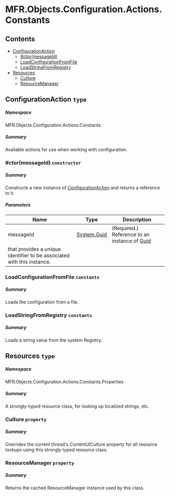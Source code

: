 <a name='assembly'></a>
# MFR.Objects.Configuration.Actions.Constants

## Contents

- [ConfigurationAction](#T-MFR-Objects-Configuration-Actions-Constants-ConfigurationAction 'MFR.Objects.Configuration.Actions.Constants.ConfigurationAction')
  - [#ctor(messageId)](#M-MFR-Objects-Configuration-Actions-Constants-ConfigurationAction-#ctor-System-Guid- 'MFR.Objects.Configuration.Actions.Constants.ConfigurationAction.#ctor(System.Guid)')
  - [LoadConfigurationFromFile](#F-MFR-Objects-Configuration-Actions-Constants-ConfigurationAction-LoadConfigurationFromFile 'MFR.Objects.Configuration.Actions.Constants.ConfigurationAction.LoadConfigurationFromFile')
  - [LoadStringFromRegistry](#F-MFR-Objects-Configuration-Actions-Constants-ConfigurationAction-LoadStringFromRegistry 'MFR.Objects.Configuration.Actions.Constants.ConfigurationAction.LoadStringFromRegistry')
- [Resources](#T-MFR-Objects-Configuration-Actions-Constants-Properties-Resources 'MFR.Objects.Configuration.Actions.Constants.Properties.Resources')
  - [Culture](#P-MFR-Objects-Configuration-Actions-Constants-Properties-Resources-Culture 'MFR.Objects.Configuration.Actions.Constants.Properties.Resources.Culture')
  - [ResourceManager](#P-MFR-Objects-Configuration-Actions-Constants-Properties-Resources-ResourceManager 'MFR.Objects.Configuration.Actions.Constants.Properties.Resources.ResourceManager')

<a name='T-MFR-Objects-Configuration-Actions-Constants-ConfigurationAction'></a>
## ConfigurationAction `type`

##### Namespace

MFR.Objects.Configuration.Actions.Constants

##### Summary

Available actions for use when working with configuration.

<a name='M-MFR-Objects-Configuration-Actions-Constants-ConfigurationAction-#ctor-System-Guid-'></a>
### #ctor(messageId) `constructor`

##### Summary

Constructs a new instance of
[ConfigurationAction](#T-MFR-Objects-Configuration-Actions-Constants-ConfigurationAction 'MFR.Objects.Configuration.Actions.Constants.ConfigurationAction')
and returns a reference to it.

##### Parameters

| Name | Type | Description |
| ---- | ---- | ----------- |
| messageId | [System.Guid](http://msdn.microsoft.com/query/dev14.query?appId=Dev14IDEF1&l=EN-US&k=k:System.Guid 'System.Guid') | (Required.) Reference to an instance of [Guid](http://msdn.microsoft.com/query/dev14.query?appId=Dev14IDEF1&l=EN-US&k=k:System.Guid 'System.Guid')
that provides a unique identifier to be associated with this instance. |

<a name='F-MFR-Objects-Configuration-Actions-Constants-ConfigurationAction-LoadConfigurationFromFile'></a>
### LoadConfigurationFromFile `constants`

##### Summary

Loads the configuration from a file.

<a name='F-MFR-Objects-Configuration-Actions-Constants-ConfigurationAction-LoadStringFromRegistry'></a>
### LoadStringFromRegistry `constants`

##### Summary

Loads a string value from the system Registry.

<a name='T-MFR-Objects-Configuration-Actions-Constants-Properties-Resources'></a>
## Resources `type`

##### Namespace

MFR.Objects.Configuration.Actions.Constants.Properties

##### Summary

A strongly-typed resource class, for looking up localized strings, etc.

<a name='P-MFR-Objects-Configuration-Actions-Constants-Properties-Resources-Culture'></a>
### Culture `property`

##### Summary

Overrides the current thread's CurrentUICulture property for all
  resource lookups using this strongly typed resource class.

<a name='P-MFR-Objects-Configuration-Actions-Constants-Properties-Resources-ResourceManager'></a>
### ResourceManager `property`

##### Summary

Returns the cached ResourceManager instance used by this class.
